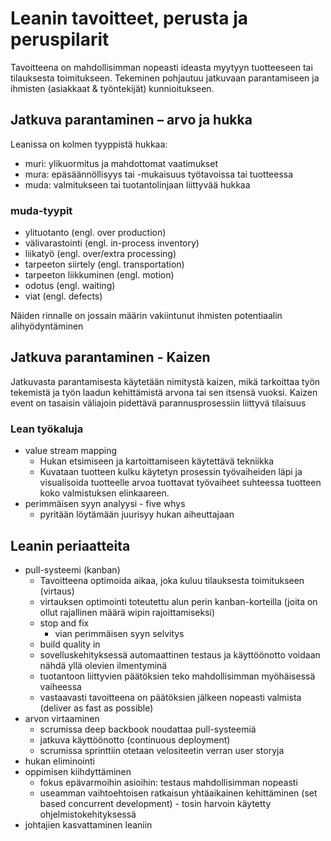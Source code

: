 # Leanin tavoitteet, perusta ja peruspilarit
Tavoitteena on mahdollisimman nopeasti ideasta myytyyn tuotteeseen tai tilauksesta toimitukseen. Tekeminen pohjautuu jatkuvaan parantamiseen ja ihmisten (asiakkaat & työntekijät) kunnioitukseen.


## Jatkuva parantaminen – arvo ja hukka
Leanissa on kolmen tyyppistä hukkaa:
- muri: ylikuormitus ja mahdottomat vaatimukset
- mura: epäsäännöllisyys tai -mukaisuus työtavoissa tai tuotteessa
- muda: valmitukseen tai tuotantolinjaan liittyvää hukkaa

### muda-tyypit
- ylituotanto (engl. over production)
- välivarastointi (engl. in-process inventory)
- liikatyö (engl. over/extra processing)
- tarpeeton siirtely (engl. transportation)
- tarpeeton liikkuminen (engl. motion)
- odotus (engl. waiting)
- viat (engl. defects)

Näiden rinnalle on jossain määrin vakiintunut ihmisten potentiaalin alihyödyntäminen


## Jatkuva parantaminen - Kaizen
Jatkuvasta parantamisesta käytetään nimitystä kaizen, mikä tarkoittaa työn tekemistä ja työn laadun kehittämistä arvona tai sen itsensä vuoksi. Kaizen event on tasaisin väliajoin pidettävä parannusprosessiin liittyvä tilaisuus


### Lean työkaluja
- value stream mapping
    - Hukan etsimiseen ja kartoittamiseen käytettävä tekniikka
    - Kuvataan tuotteen kulku käytetyn prosessin työvaiheiden läpi ja visualisoida tuotteelle arvoa tuottavat työvaiheet suhteessa tuotteen koko valmistuksen elinkaareen.
- perimmäisen syyn analyysi - five whys
    - pyritään löytämään juurisyy hukan aiheuttajaan

## Leanin periaatteita
- pull-systeemi (kanban)
    - Tavoitteena optimoida aikaa, joka kuluu tilauksesta toimitukseen (virtaus)
    - virtauksen optimointi toteutettu alun perin kanban-korteilla (joita on ollut rajallinen määrä wipin rajoittamiseksi)        
    - stop and fix
        - vian perimmäisen syyn selvitys
    - build quality in
    - sovelluskehityksessä automaattinen testaus ja käyttöönotto voidaan nähdä yllä olevien ilmentyminä
    - tuotantoon liittyvien päätöksien teko mahdollisimman myöhäisessä vaiheessa
    - vastaavasti tavoitteena on päätöksien jälkeen nopeasti valmista (deliver as fast as possible)
- arvon virtaaminen
    - scrumissa deep backbook noudattaa pull-systeemiä
    - jatkuva käyttöönotto (continuous deployment)
    - scrumissa sprinttiin otetaan velositeetin verran user storyja
- hukan eliminointi
- oppimisen kiihdyttäminen
    - fokus epävarmoihin asioihin: testaus mahdollisimman nopeasti
    - useamman vaihtoehtoisen ratkaisun yhtäaikainen kehittäminen (set based concurrent development) - tosin harvoin käytetty ohjelmistokehityksessä
- johtajien kasvattaminen leaniin